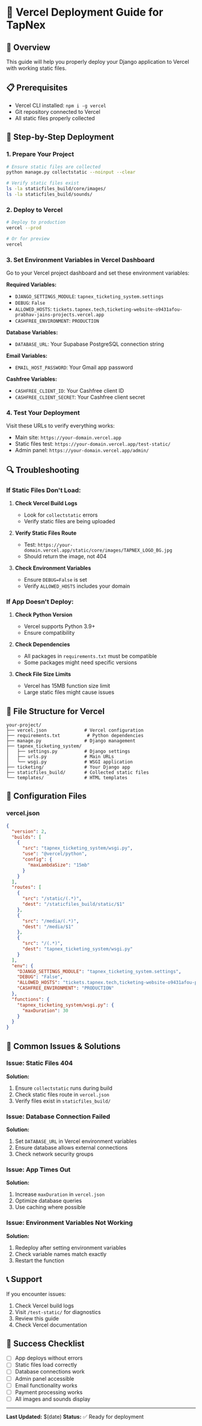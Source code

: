# 🚀 Vercel Deployment Guide for TapNex

## 🎯 Overview
This guide will help you properly deploy your Django application to Vercel with working static files.

## 📋 Prerequisites
- Vercel CLI installed: `npm i -g vercel`
- Git repository connected to Vercel
- All static files properly collected

## 🔧 Step-by-Step Deployment

### 1. Prepare Your Project
```bash
# Ensure static files are collected
python manage.py collectstatic --noinput --clear

# Verify static files exist
ls -la staticfiles_build/core/images/
ls -la staticfiles_build/sounds/
```

### 2. Deploy to Vercel
```bash
# Deploy to production
vercel --prod

# Or for preview
vercel
```

### 3. Set Environment Variables in Vercel Dashboard
Go to your Vercel project dashboard and set these environment variables:

**Required Variables:**
- `DJANGO_SETTINGS_MODULE`: `tapnex_ticketing_system.settings`
- `DEBUG`: `False`
- `ALLOWED_HOSTS`: `tickets.tapnex.tech,ticketing-website-o9431afou-prabhav-jains-projects.vercel.app`
- `CASHFREE_ENVIRONMENT`: `PRODUCTION`

**Database Variables:**
- `DATABASE_URL`: Your Supabase PostgreSQL connection string

**Email Variables:**
- `EMAIL_HOST_PASSWORD`: Your Gmail app password

**Cashfree Variables:**
- `CASHFREE_CLIENT_ID`: Your Cashfree client ID
- `CASHFREE_CLIENT_SECRET`: Your Cashfree client secret

### 4. Test Your Deployment
Visit these URLs to verify everything works:
- Main site: `https://your-domain.vercel.app`
- Static files test: `https://your-domain.vercel.app/test-static/`
- Admin panel: `https://your-domain.vercel.app/admin/`

## 🔍 Troubleshooting

### If Static Files Don't Load:
1. **Check Vercel Build Logs**
   - Look for `collectstatic` errors
   - Verify static files are being uploaded

2. **Verify Static Files Route**
   - Test: `https://your-domain.vercel.app/static/core/images/TAPNEX_LOGO_BG.jpg`
   - Should return the image, not 404

3. **Check Environment Variables**
   - Ensure `DEBUG=False` is set
   - Verify `ALLOWED_HOSTS` includes your domain

### If App Doesn't Deploy:
1. **Check Python Version**
   - Vercel supports Python 3.9+
   - Ensure compatibility

2. **Check Dependencies**
   - All packages in `requirements.txt` must be compatible
   - Some packages might need specific versions

3. **Check File Size Limits**
   - Vercel has 15MB function size limit
   - Large static files might cause issues

## 📁 File Structure for Vercel
```
your-project/
├── vercel.json              # Vercel configuration
├── requirements.txt          # Python dependencies
├── manage.py                # Django management
├── tapnex_ticketing_system/
│   ├── settings.py          # Django settings
│   ├── urls.py              # Main URLs
│   └── wsgi.py              # WSGI application
├── ticketing/               # Your Django app
├── staticfiles_build/       # Collected static files
└── templates/               # HTML templates
```

## 🔧 Configuration Files

### vercel.json
```json
{
  "version": 2,
  "builds": [
    {
      "src": "tapnex_ticketing_system/wsgi.py",
      "use": "@vercel/python",
      "config": { 
        "maxLambdaSize": "15mb"
      }
    }
  ],
  "routes": [
    {
      "src": "/static/(.*)",
      "dest": "/staticfiles_build/static/$1"
    },
    {
      "src": "/media/(.*)",
      "dest": "/media/$1"
    },
    {
      "src": "/(.*)",
      "dest": "tapnex_ticketing_system/wsgi.py"
    }
  ],
  "env": {
    "DJANGO_SETTINGS_MODULE": "tapnex_ticketing_system.settings",
    "DEBUG": "False",
    "ALLOWED_HOSTS": "tickets.tapnex.tech,ticketing-website-o9431afou-prabhav-jains-projects.vercel.app",
    "CASHFREE_ENVIRONMENT": "PRODUCTION"
  },
  "functions": {
    "tapnex_ticketing_system/wsgi.py": {
      "maxDuration": 30
    }
  }
}
```

## 🚨 Common Issues & Solutions

### Issue: Static Files 404
**Solution:**
1. Ensure `collectstatic` runs during build
2. Check static files route in `vercel.json`
3. Verify files exist in `staticfiles_build/`

### Issue: Database Connection Failed
**Solution:**
1. Set `DATABASE_URL` in Vercel environment variables
2. Ensure database allows external connections
3. Check network security groups

### Issue: App Times Out
**Solution:**
1. Increase `maxDuration` in `vercel.json`
2. Optimize database queries
3. Use caching where possible

### Issue: Environment Variables Not Working
**Solution:**
1. Redeploy after setting environment variables
2. Check variable names match exactly
3. Restart the function

## 📞 Support

If you encounter issues:
1. Check Vercel build logs
2. Visit `/test-static/` for diagnostics
3. Review this guide
4. Check Vercel documentation

## 🎉 Success Checklist

- [ ] App deploys without errors
- [ ] Static files load correctly
- [ ] Database connections work
- [ ] Admin panel accessible
- [ ] Email functionality works
- [ ] Payment processing works
- [ ] All images and sounds display

---

**Last Updated:** $(date)
**Status:** ✅ Ready for deployment
